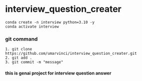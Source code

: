 # interview_question_creater


```
conda create -n interview python=3.10 -y
conda activate interview
```
### git command 

```
1. git clone https://github.com/umarvinci/interview_question_creater.git
2. git add .
3. git commit -m "message"
```
#### this is genai project for interview question answer
